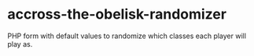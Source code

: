 # accross-the-obelisk-randomizer
PHP form with default values to randomize which classes each player will play as.
